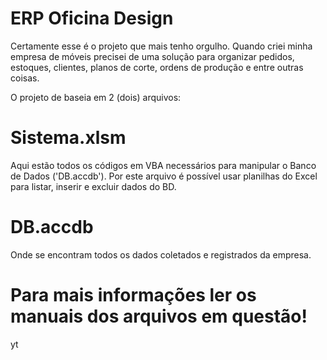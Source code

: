 # ERP Oficina Design
Certamente esse é o projeto que mais tenho orgulho. Quando criei minha empresa de móveis precisei de uma solução para organizar pedidos, estoques, clientes, planos de corte, ordens de produção e entre outras coisas.

O projeto de baseia em 2 (dois) arquivos:
# Sistema.xlsm
Aqui estão todos os códigos em VBA necessários para manipular o Banco de Dados ('DB.accdb').
Por este arquivo é possível usar planilhas do Excel para listar, inserir e excluir dados do BD.

# DB.accdb
Onde se encontram todos os dados coletados e registrados da empresa.

# Para mais informações ler os manuais dos arquivos em questão!

yt